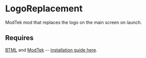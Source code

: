 # LogoReplacement
ModTek mod that replaces the logo on the main screen on launch.

## Requires

[BTML](https://github.com/BattletechModders/BattleTechModLoader/releases) and [ModTek](https://github.com/BattletechModders/ModTek/releases) -- [installation guide here](https://github.com/BattletechModders/ModTek/wiki/The-Drop-Dead-Simple-Guide-to-Installing-BTML-&-ModTek-&-ModTek-mods).

